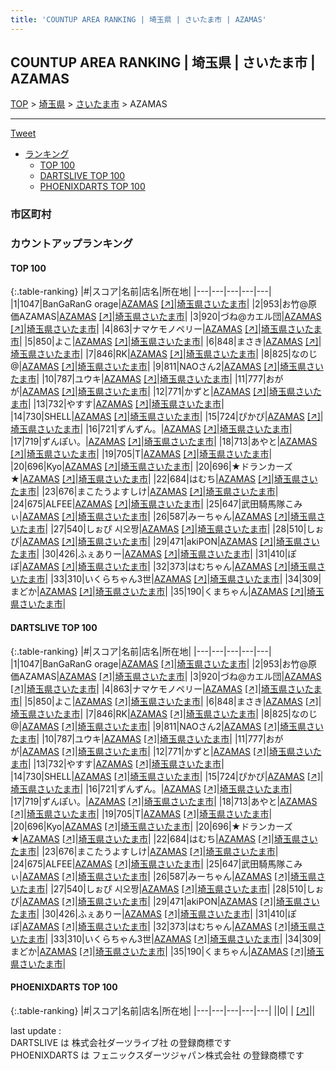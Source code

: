 ```yaml
---
title: 'COUNTUP AREA RANKING | 埼玉県 | さいたま市 | AZAMAS'
---
```

## COUNTUP AREA RANKING | 埼玉県 | さいたま市 | AZAMAS

[TOP](/darts/rank/) > [埼玉県](/darts/rank/埼玉県/) > [さいたま市](/darts/rank/埼玉県/さいたま市/) > AZAMAS

___

<a href="https://twitter.com/share?ref_src=twsrc%5Etfw" data-text="COUNTUP AREA RANKING | 埼玉県さいたま市AZAMAS" class="twitter-share-button" data-hashtags="DARTSLIVE,PHOENIXDARTS,darts,ダーツ" data-show-count="false">Tweet</a>

* [ランキング](#カウントアップランキング)
    * [TOP 100](#top-100)
    * [DARTSLIVE TOP 100](#dartslive-top-100)
    * [PHOENIXDARTS TOP 100](#phoenixdarts-top-100)

### 市区町村

<ul>

</ul>

### カウントアップランキング

#### TOP 100



{:.table-ranking}
|#|スコア|名前|店名|所在地|
|---|---|---|---|---|
|1|1047|<span class="rank-name-dl">BanGaRanG orage</span>|<a href="/darts/rank/shops/2427878f66e0a6d2774c926eb736cb5a.html">AZAMAS</a> <a href="https://search.dartslive.com/jp/shop/2427878f66e0a6d2774c926eb736cb5a">[↗]</a>|<a href="/darts/rank/埼玉県/さいたま市">埼玉県さいたま市</a>|
|2|953|<span class="rank-name-dl">お竹@原価AZAMAS</span>|<a href="/darts/rank/shops/2427878f66e0a6d2774c926eb736cb5a.html">AZAMAS</a> <a href="https://search.dartslive.com/jp/shop/2427878f66e0a6d2774c926eb736cb5a">[↗]</a>|<a href="/darts/rank/埼玉県/さいたま市">埼玉県さいたま市</a>|
|3|920|<span class="rank-name-dl">づね@カエル団</span>|<a href="/darts/rank/shops/2427878f66e0a6d2774c926eb736cb5a.html">AZAMAS</a> <a href="https://search.dartslive.com/jp/shop/2427878f66e0a6d2774c926eb736cb5a">[↗]</a>|<a href="/darts/rank/埼玉県/さいたま市">埼玉県さいたま市</a>|
|4|863|<span class="rank-name-dl">ナマケモノペリー</span>|<a href="/darts/rank/shops/2427878f66e0a6d2774c926eb736cb5a.html">AZAMAS</a> <a href="https://search.dartslive.com/jp/shop/2427878f66e0a6d2774c926eb736cb5a">[↗]</a>|<a href="/darts/rank/埼玉県/さいたま市">埼玉県さいたま市</a>|
|5|850|<span class="rank-name-dl">よこ</span>|<a href="/darts/rank/shops/2427878f66e0a6d2774c926eb736cb5a.html">AZAMAS</a> <a href="https://search.dartslive.com/jp/shop/2427878f66e0a6d2774c926eb736cb5a">[↗]</a>|<a href="/darts/rank/埼玉県/さいたま市">埼玉県さいたま市</a>|
|6|848|<span class="rank-name-dl">まさき</span>|<a href="/darts/rank/shops/2427878f66e0a6d2774c926eb736cb5a.html">AZAMAS</a> <a href="https://search.dartslive.com/jp/shop/2427878f66e0a6d2774c926eb736cb5a">[↗]</a>|<a href="/darts/rank/埼玉県/さいたま市">埼玉県さいたま市</a>|
|7|846|<span class="rank-name-dl">RK</span>|<a href="/darts/rank/shops/2427878f66e0a6d2774c926eb736cb5a.html">AZAMAS</a> <a href="https://search.dartslive.com/jp/shop/2427878f66e0a6d2774c926eb736cb5a">[↗]</a>|<a href="/darts/rank/埼玉県/さいたま市">埼玉県さいたま市</a>|
|8|825|<span class="rank-name-dl">なのじ@</span>|<a href="/darts/rank/shops/2427878f66e0a6d2774c926eb736cb5a.html">AZAMAS</a> <a href="https://search.dartslive.com/jp/shop/2427878f66e0a6d2774c926eb736cb5a">[↗]</a>|<a href="/darts/rank/埼玉県/さいたま市">埼玉県さいたま市</a>|
|9|811|<span class="rank-name-dl">NAOさん2</span>|<a href="/darts/rank/shops/2427878f66e0a6d2774c926eb736cb5a.html">AZAMAS</a> <a href="https://search.dartslive.com/jp/shop/2427878f66e0a6d2774c926eb736cb5a">[↗]</a>|<a href="/darts/rank/埼玉県/さいたま市">埼玉県さいたま市</a>|
|10|787|<span class="rank-name-dl">ユウキ</span>|<a href="/darts/rank/shops/2427878f66e0a6d2774c926eb736cb5a.html">AZAMAS</a> <a href="https://search.dartslive.com/jp/shop/2427878f66e0a6d2774c926eb736cb5a">[↗]</a>|<a href="/darts/rank/埼玉県/さいたま市">埼玉県さいたま市</a>|
|11|777|<span class="rank-name-dl">おがが</span>|<a href="/darts/rank/shops/2427878f66e0a6d2774c926eb736cb5a.html">AZAMAS</a> <a href="https://search.dartslive.com/jp/shop/2427878f66e0a6d2774c926eb736cb5a">[↗]</a>|<a href="/darts/rank/埼玉県/さいたま市">埼玉県さいたま市</a>|
|12|771|<span class="rank-name-dl">かずと</span>|<a href="/darts/rank/shops/2427878f66e0a6d2774c926eb736cb5a.html">AZAMAS</a> <a href="https://search.dartslive.com/jp/shop/2427878f66e0a6d2774c926eb736cb5a">[↗]</a>|<a href="/darts/rank/埼玉県/さいたま市">埼玉県さいたま市</a>|
|13|732|<span class="rank-name-dl">やすす</span>|<a href="/darts/rank/shops/2427878f66e0a6d2774c926eb736cb5a.html">AZAMAS</a> <a href="https://search.dartslive.com/jp/shop/2427878f66e0a6d2774c926eb736cb5a">[↗]</a>|<a href="/darts/rank/埼玉県/さいたま市">埼玉県さいたま市</a>|
|14|730|<span class="rank-name-dl">SHELL</span>|<a href="/darts/rank/shops/2427878f66e0a6d2774c926eb736cb5a.html">AZAMAS</a> <a href="https://search.dartslive.com/jp/shop/2427878f66e0a6d2774c926eb736cb5a">[↗]</a>|<a href="/darts/rank/埼玉県/さいたま市">埼玉県さいたま市</a>|
|15|724|<span class="rank-name-dl">ぴかぴ</span>|<a href="/darts/rank/shops/2427878f66e0a6d2774c926eb736cb5a.html">AZAMAS</a> <a href="https://search.dartslive.com/jp/shop/2427878f66e0a6d2774c926eb736cb5a">[↗]</a>|<a href="/darts/rank/埼玉県/さいたま市">埼玉県さいたま市</a>|
|16|721|<span class="rank-name-dl">ずんずん。</span>|<a href="/darts/rank/shops/2427878f66e0a6d2774c926eb736cb5a.html">AZAMAS</a> <a href="https://search.dartslive.com/jp/shop/2427878f66e0a6d2774c926eb736cb5a">[↗]</a>|<a href="/darts/rank/埼玉県/さいたま市">埼玉県さいたま市</a>|
|17|719|<span class="rank-name-dl">ずんぽい。</span>|<a href="/darts/rank/shops/2427878f66e0a6d2774c926eb736cb5a.html">AZAMAS</a> <a href="https://search.dartslive.com/jp/shop/2427878f66e0a6d2774c926eb736cb5a">[↗]</a>|<a href="/darts/rank/埼玉県/さいたま市">埼玉県さいたま市</a>|
|18|713|<span class="rank-name-dl">あやと</span>|<a href="/darts/rank/shops/2427878f66e0a6d2774c926eb736cb5a.html">AZAMAS</a> <a href="https://search.dartslive.com/jp/shop/2427878f66e0a6d2774c926eb736cb5a">[↗]</a>|<a href="/darts/rank/埼玉県/さいたま市">埼玉県さいたま市</a>|
|19|705|<span class="rank-name-dl">T</span>|<a href="/darts/rank/shops/2427878f66e0a6d2774c926eb736cb5a.html">AZAMAS</a> <a href="https://search.dartslive.com/jp/shop/2427878f66e0a6d2774c926eb736cb5a">[↗]</a>|<a href="/darts/rank/埼玉県/さいたま市">埼玉県さいたま市</a>|
|20|696|<span class="rank-name-dl">Kyo</span>|<a href="/darts/rank/shops/2427878f66e0a6d2774c926eb736cb5a.html">AZAMAS</a> <a href="https://search.dartslive.com/jp/shop/2427878f66e0a6d2774c926eb736cb5a">[↗]</a>|<a href="/darts/rank/埼玉県/さいたま市">埼玉県さいたま市</a>|
|20|696|<span class="rank-name-dl">★ドランカーズ★</span>|<a href="/darts/rank/shops/2427878f66e0a6d2774c926eb736cb5a.html">AZAMAS</a> <a href="https://search.dartslive.com/jp/shop/2427878f66e0a6d2774c926eb736cb5a">[↗]</a>|<a href="/darts/rank/埼玉県/さいたま市">埼玉県さいたま市</a>|
|22|684|<span class="rank-name-dl">はむち</span>|<a href="/darts/rank/shops/2427878f66e0a6d2774c926eb736cb5a.html">AZAMAS</a> <a href="https://search.dartslive.com/jp/shop/2427878f66e0a6d2774c926eb736cb5a">[↗]</a>|<a href="/darts/rank/埼玉県/さいたま市">埼玉県さいたま市</a>|
|23|676|<span class="rank-name-dl">まこたうよすしけ</span>|<a href="/darts/rank/shops/2427878f66e0a6d2774c926eb736cb5a.html">AZAMAS</a> <a href="https://search.dartslive.com/jp/shop/2427878f66e0a6d2774c926eb736cb5a">[↗]</a>|<a href="/darts/rank/埼玉県/さいたま市">埼玉県さいたま市</a>|
|24|675|<span class="rank-name-dl">ALFEE</span>|<a href="/darts/rank/shops/2427878f66e0a6d2774c926eb736cb5a.html">AZAMAS</a> <a href="https://search.dartslive.com/jp/shop/2427878f66e0a6d2774c926eb736cb5a">[↗]</a>|<a href="/darts/rank/埼玉県/さいたま市">埼玉県さいたま市</a>|
|25|647|<span class="rank-name-dl">武田騎馬隊こみぃ</span>|<a href="/darts/rank/shops/2427878f66e0a6d2774c926eb736cb5a.html">AZAMAS</a> <a href="https://search.dartslive.com/jp/shop/2427878f66e0a6d2774c926eb736cb5a">[↗]</a>|<a href="/darts/rank/埼玉県/さいたま市">埼玉県さいたま市</a>|
|26|587|<span class="rank-name-dl">みーちゃん</span>|<a href="/darts/rank/shops/2427878f66e0a6d2774c926eb736cb5a.html">AZAMAS</a> <a href="https://search.dartslive.com/jp/shop/2427878f66e0a6d2774c926eb736cb5a">[↗]</a>|<a href="/darts/rank/埼玉県/さいたま市">埼玉県さいたま市</a>|
|27|540|<span class="rank-name-dl">しぉぴ 시오짱</span>|<a href="/darts/rank/shops/2427878f66e0a6d2774c926eb736cb5a.html">AZAMAS</a> <a href="https://search.dartslive.com/jp/shop/2427878f66e0a6d2774c926eb736cb5a">[↗]</a>|<a href="/darts/rank/埼玉県/さいたま市">埼玉県さいたま市</a>|
|28|510|<span class="rank-name-dl">しぉぴ</span>|<a href="/darts/rank/shops/2427878f66e0a6d2774c926eb736cb5a.html">AZAMAS</a> <a href="https://search.dartslive.com/jp/shop/2427878f66e0a6d2774c926eb736cb5a">[↗]</a>|<a href="/darts/rank/埼玉県/さいたま市">埼玉県さいたま市</a>|
|29|471|<span class="rank-name-dl">akiPON</span>|<a href="/darts/rank/shops/2427878f66e0a6d2774c926eb736cb5a.html">AZAMAS</a> <a href="https://search.dartslive.com/jp/shop/2427878f66e0a6d2774c926eb736cb5a">[↗]</a>|<a href="/darts/rank/埼玉県/さいたま市">埼玉県さいたま市</a>|
|30|426|<span class="rank-name-dl">ふぇありー</span>|<a href="/darts/rank/shops/2427878f66e0a6d2774c926eb736cb5a.html">AZAMAS</a> <a href="https://search.dartslive.com/jp/shop/2427878f66e0a6d2774c926eb736cb5a">[↗]</a>|<a href="/darts/rank/埼玉県/さいたま市">埼玉県さいたま市</a>|
|31|410|<span class="rank-name-dl">ぽぽ</span>|<a href="/darts/rank/shops/2427878f66e0a6d2774c926eb736cb5a.html">AZAMAS</a> <a href="https://search.dartslive.com/jp/shop/2427878f66e0a6d2774c926eb736cb5a">[↗]</a>|<a href="/darts/rank/埼玉県/さいたま市">埼玉県さいたま市</a>|
|32|373|<span class="rank-name-dl">はむちゃん</span>|<a href="/darts/rank/shops/2427878f66e0a6d2774c926eb736cb5a.html">AZAMAS</a> <a href="https://search.dartslive.com/jp/shop/2427878f66e0a6d2774c926eb736cb5a">[↗]</a>|<a href="/darts/rank/埼玉県/さいたま市">埼玉県さいたま市</a>|
|33|310|<span class="rank-name-dl">いくらちゃん3世</span>|<a href="/darts/rank/shops/2427878f66e0a6d2774c926eb736cb5a.html">AZAMAS</a> <a href="https://search.dartslive.com/jp/shop/2427878f66e0a6d2774c926eb736cb5a">[↗]</a>|<a href="/darts/rank/埼玉県/さいたま市">埼玉県さいたま市</a>|
|34|309|<span class="rank-name-dl">まどか</span>|<a href="/darts/rank/shops/2427878f66e0a6d2774c926eb736cb5a.html">AZAMAS</a> <a href="https://search.dartslive.com/jp/shop/2427878f66e0a6d2774c926eb736cb5a">[↗]</a>|<a href="/darts/rank/埼玉県/さいたま市">埼玉県さいたま市</a>|
|35|190|<span class="rank-name-dl">くまちゃん</span>|<a href="/darts/rank/shops/2427878f66e0a6d2774c926eb736cb5a.html">AZAMAS</a> <a href="https://search.dartslive.com/jp/shop/2427878f66e0a6d2774c926eb736cb5a">[↗]</a>|<a href="/darts/rank/埼玉県/さいたま市">埼玉県さいたま市</a>|


#### DARTSLIVE TOP 100



{:.table-ranking}
|#|スコア|名前|店名|所在地|
|---|---|---|---|---|
|1|1047|<span class="rank-name-dl">BanGaRanG orage</span>|<a href="/darts/rank/shops/2427878f66e0a6d2774c926eb736cb5a.html">AZAMAS</a> <a href="https://search.dartslive.com/jp/shop/2427878f66e0a6d2774c926eb736cb5a">[↗]</a>|<a href="/darts/rank/埼玉県/さいたま市">埼玉県さいたま市</a>|
|2|953|<span class="rank-name-dl">お竹@原価AZAMAS</span>|<a href="/darts/rank/shops/2427878f66e0a6d2774c926eb736cb5a.html">AZAMAS</a> <a href="https://search.dartslive.com/jp/shop/2427878f66e0a6d2774c926eb736cb5a">[↗]</a>|<a href="/darts/rank/埼玉県/さいたま市">埼玉県さいたま市</a>|
|3|920|<span class="rank-name-dl">づね@カエル団</span>|<a href="/darts/rank/shops/2427878f66e0a6d2774c926eb736cb5a.html">AZAMAS</a> <a href="https://search.dartslive.com/jp/shop/2427878f66e0a6d2774c926eb736cb5a">[↗]</a>|<a href="/darts/rank/埼玉県/さいたま市">埼玉県さいたま市</a>|
|4|863|<span class="rank-name-dl">ナマケモノペリー</span>|<a href="/darts/rank/shops/2427878f66e0a6d2774c926eb736cb5a.html">AZAMAS</a> <a href="https://search.dartslive.com/jp/shop/2427878f66e0a6d2774c926eb736cb5a">[↗]</a>|<a href="/darts/rank/埼玉県/さいたま市">埼玉県さいたま市</a>|
|5|850|<span class="rank-name-dl">よこ</span>|<a href="/darts/rank/shops/2427878f66e0a6d2774c926eb736cb5a.html">AZAMAS</a> <a href="https://search.dartslive.com/jp/shop/2427878f66e0a6d2774c926eb736cb5a">[↗]</a>|<a href="/darts/rank/埼玉県/さいたま市">埼玉県さいたま市</a>|
|6|848|<span class="rank-name-dl">まさき</span>|<a href="/darts/rank/shops/2427878f66e0a6d2774c926eb736cb5a.html">AZAMAS</a> <a href="https://search.dartslive.com/jp/shop/2427878f66e0a6d2774c926eb736cb5a">[↗]</a>|<a href="/darts/rank/埼玉県/さいたま市">埼玉県さいたま市</a>|
|7|846|<span class="rank-name-dl">RK</span>|<a href="/darts/rank/shops/2427878f66e0a6d2774c926eb736cb5a.html">AZAMAS</a> <a href="https://search.dartslive.com/jp/shop/2427878f66e0a6d2774c926eb736cb5a">[↗]</a>|<a href="/darts/rank/埼玉県/さいたま市">埼玉県さいたま市</a>|
|8|825|<span class="rank-name-dl">なのじ@</span>|<a href="/darts/rank/shops/2427878f66e0a6d2774c926eb736cb5a.html">AZAMAS</a> <a href="https://search.dartslive.com/jp/shop/2427878f66e0a6d2774c926eb736cb5a">[↗]</a>|<a href="/darts/rank/埼玉県/さいたま市">埼玉県さいたま市</a>|
|9|811|<span class="rank-name-dl">NAOさん2</span>|<a href="/darts/rank/shops/2427878f66e0a6d2774c926eb736cb5a.html">AZAMAS</a> <a href="https://search.dartslive.com/jp/shop/2427878f66e0a6d2774c926eb736cb5a">[↗]</a>|<a href="/darts/rank/埼玉県/さいたま市">埼玉県さいたま市</a>|
|10|787|<span class="rank-name-dl">ユウキ</span>|<a href="/darts/rank/shops/2427878f66e0a6d2774c926eb736cb5a.html">AZAMAS</a> <a href="https://search.dartslive.com/jp/shop/2427878f66e0a6d2774c926eb736cb5a">[↗]</a>|<a href="/darts/rank/埼玉県/さいたま市">埼玉県さいたま市</a>|
|11|777|<span class="rank-name-dl">おがが</span>|<a href="/darts/rank/shops/2427878f66e0a6d2774c926eb736cb5a.html">AZAMAS</a> <a href="https://search.dartslive.com/jp/shop/2427878f66e0a6d2774c926eb736cb5a">[↗]</a>|<a href="/darts/rank/埼玉県/さいたま市">埼玉県さいたま市</a>|
|12|771|<span class="rank-name-dl">かずと</span>|<a href="/darts/rank/shops/2427878f66e0a6d2774c926eb736cb5a.html">AZAMAS</a> <a href="https://search.dartslive.com/jp/shop/2427878f66e0a6d2774c926eb736cb5a">[↗]</a>|<a href="/darts/rank/埼玉県/さいたま市">埼玉県さいたま市</a>|
|13|732|<span class="rank-name-dl">やすす</span>|<a href="/darts/rank/shops/2427878f66e0a6d2774c926eb736cb5a.html">AZAMAS</a> <a href="https://search.dartslive.com/jp/shop/2427878f66e0a6d2774c926eb736cb5a">[↗]</a>|<a href="/darts/rank/埼玉県/さいたま市">埼玉県さいたま市</a>|
|14|730|<span class="rank-name-dl">SHELL</span>|<a href="/darts/rank/shops/2427878f66e0a6d2774c926eb736cb5a.html">AZAMAS</a> <a href="https://search.dartslive.com/jp/shop/2427878f66e0a6d2774c926eb736cb5a">[↗]</a>|<a href="/darts/rank/埼玉県/さいたま市">埼玉県さいたま市</a>|
|15|724|<span class="rank-name-dl">ぴかぴ</span>|<a href="/darts/rank/shops/2427878f66e0a6d2774c926eb736cb5a.html">AZAMAS</a> <a href="https://search.dartslive.com/jp/shop/2427878f66e0a6d2774c926eb736cb5a">[↗]</a>|<a href="/darts/rank/埼玉県/さいたま市">埼玉県さいたま市</a>|
|16|721|<span class="rank-name-dl">ずんずん。</span>|<a href="/darts/rank/shops/2427878f66e0a6d2774c926eb736cb5a.html">AZAMAS</a> <a href="https://search.dartslive.com/jp/shop/2427878f66e0a6d2774c926eb736cb5a">[↗]</a>|<a href="/darts/rank/埼玉県/さいたま市">埼玉県さいたま市</a>|
|17|719|<span class="rank-name-dl">ずんぽい。</span>|<a href="/darts/rank/shops/2427878f66e0a6d2774c926eb736cb5a.html">AZAMAS</a> <a href="https://search.dartslive.com/jp/shop/2427878f66e0a6d2774c926eb736cb5a">[↗]</a>|<a href="/darts/rank/埼玉県/さいたま市">埼玉県さいたま市</a>|
|18|713|<span class="rank-name-dl">あやと</span>|<a href="/darts/rank/shops/2427878f66e0a6d2774c926eb736cb5a.html">AZAMAS</a> <a href="https://search.dartslive.com/jp/shop/2427878f66e0a6d2774c926eb736cb5a">[↗]</a>|<a href="/darts/rank/埼玉県/さいたま市">埼玉県さいたま市</a>|
|19|705|<span class="rank-name-dl">T</span>|<a href="/darts/rank/shops/2427878f66e0a6d2774c926eb736cb5a.html">AZAMAS</a> <a href="https://search.dartslive.com/jp/shop/2427878f66e0a6d2774c926eb736cb5a">[↗]</a>|<a href="/darts/rank/埼玉県/さいたま市">埼玉県さいたま市</a>|
|20|696|<span class="rank-name-dl">Kyo</span>|<a href="/darts/rank/shops/2427878f66e0a6d2774c926eb736cb5a.html">AZAMAS</a> <a href="https://search.dartslive.com/jp/shop/2427878f66e0a6d2774c926eb736cb5a">[↗]</a>|<a href="/darts/rank/埼玉県/さいたま市">埼玉県さいたま市</a>|
|20|696|<span class="rank-name-dl">★ドランカーズ★</span>|<a href="/darts/rank/shops/2427878f66e0a6d2774c926eb736cb5a.html">AZAMAS</a> <a href="https://search.dartslive.com/jp/shop/2427878f66e0a6d2774c926eb736cb5a">[↗]</a>|<a href="/darts/rank/埼玉県/さいたま市">埼玉県さいたま市</a>|
|22|684|<span class="rank-name-dl">はむち</span>|<a href="/darts/rank/shops/2427878f66e0a6d2774c926eb736cb5a.html">AZAMAS</a> <a href="https://search.dartslive.com/jp/shop/2427878f66e0a6d2774c926eb736cb5a">[↗]</a>|<a href="/darts/rank/埼玉県/さいたま市">埼玉県さいたま市</a>|
|23|676|<span class="rank-name-dl">まこたうよすしけ</span>|<a href="/darts/rank/shops/2427878f66e0a6d2774c926eb736cb5a.html">AZAMAS</a> <a href="https://search.dartslive.com/jp/shop/2427878f66e0a6d2774c926eb736cb5a">[↗]</a>|<a href="/darts/rank/埼玉県/さいたま市">埼玉県さいたま市</a>|
|24|675|<span class="rank-name-dl">ALFEE</span>|<a href="/darts/rank/shops/2427878f66e0a6d2774c926eb736cb5a.html">AZAMAS</a> <a href="https://search.dartslive.com/jp/shop/2427878f66e0a6d2774c926eb736cb5a">[↗]</a>|<a href="/darts/rank/埼玉県/さいたま市">埼玉県さいたま市</a>|
|25|647|<span class="rank-name-dl">武田騎馬隊こみぃ</span>|<a href="/darts/rank/shops/2427878f66e0a6d2774c926eb736cb5a.html">AZAMAS</a> <a href="https://search.dartslive.com/jp/shop/2427878f66e0a6d2774c926eb736cb5a">[↗]</a>|<a href="/darts/rank/埼玉県/さいたま市">埼玉県さいたま市</a>|
|26|587|<span class="rank-name-dl">みーちゃん</span>|<a href="/darts/rank/shops/2427878f66e0a6d2774c926eb736cb5a.html">AZAMAS</a> <a href="https://search.dartslive.com/jp/shop/2427878f66e0a6d2774c926eb736cb5a">[↗]</a>|<a href="/darts/rank/埼玉県/さいたま市">埼玉県さいたま市</a>|
|27|540|<span class="rank-name-dl">しぉぴ 시오짱</span>|<a href="/darts/rank/shops/2427878f66e0a6d2774c926eb736cb5a.html">AZAMAS</a> <a href="https://search.dartslive.com/jp/shop/2427878f66e0a6d2774c926eb736cb5a">[↗]</a>|<a href="/darts/rank/埼玉県/さいたま市">埼玉県さいたま市</a>|
|28|510|<span class="rank-name-dl">しぉぴ</span>|<a href="/darts/rank/shops/2427878f66e0a6d2774c926eb736cb5a.html">AZAMAS</a> <a href="https://search.dartslive.com/jp/shop/2427878f66e0a6d2774c926eb736cb5a">[↗]</a>|<a href="/darts/rank/埼玉県/さいたま市">埼玉県さいたま市</a>|
|29|471|<span class="rank-name-dl">akiPON</span>|<a href="/darts/rank/shops/2427878f66e0a6d2774c926eb736cb5a.html">AZAMAS</a> <a href="https://search.dartslive.com/jp/shop/2427878f66e0a6d2774c926eb736cb5a">[↗]</a>|<a href="/darts/rank/埼玉県/さいたま市">埼玉県さいたま市</a>|
|30|426|<span class="rank-name-dl">ふぇありー</span>|<a href="/darts/rank/shops/2427878f66e0a6d2774c926eb736cb5a.html">AZAMAS</a> <a href="https://search.dartslive.com/jp/shop/2427878f66e0a6d2774c926eb736cb5a">[↗]</a>|<a href="/darts/rank/埼玉県/さいたま市">埼玉県さいたま市</a>|
|31|410|<span class="rank-name-dl">ぽぽ</span>|<a href="/darts/rank/shops/2427878f66e0a6d2774c926eb736cb5a.html">AZAMAS</a> <a href="https://search.dartslive.com/jp/shop/2427878f66e0a6d2774c926eb736cb5a">[↗]</a>|<a href="/darts/rank/埼玉県/さいたま市">埼玉県さいたま市</a>|
|32|373|<span class="rank-name-dl">はむちゃん</span>|<a href="/darts/rank/shops/2427878f66e0a6d2774c926eb736cb5a.html">AZAMAS</a> <a href="https://search.dartslive.com/jp/shop/2427878f66e0a6d2774c926eb736cb5a">[↗]</a>|<a href="/darts/rank/埼玉県/さいたま市">埼玉県さいたま市</a>|
|33|310|<span class="rank-name-dl">いくらちゃん3世</span>|<a href="/darts/rank/shops/2427878f66e0a6d2774c926eb736cb5a.html">AZAMAS</a> <a href="https://search.dartslive.com/jp/shop/2427878f66e0a6d2774c926eb736cb5a">[↗]</a>|<a href="/darts/rank/埼玉県/さいたま市">埼玉県さいたま市</a>|
|34|309|<span class="rank-name-dl">まどか</span>|<a href="/darts/rank/shops/2427878f66e0a6d2774c926eb736cb5a.html">AZAMAS</a> <a href="https://search.dartslive.com/jp/shop/2427878f66e0a6d2774c926eb736cb5a">[↗]</a>|<a href="/darts/rank/埼玉県/さいたま市">埼玉県さいたま市</a>|
|35|190|<span class="rank-name-dl">くまちゃん</span>|<a href="/darts/rank/shops/2427878f66e0a6d2774c926eb736cb5a.html">AZAMAS</a> <a href="https://search.dartslive.com/jp/shop/2427878f66e0a6d2774c926eb736cb5a">[↗]</a>|<a href="/darts/rank/埼玉県/さいたま市">埼玉県さいたま市</a>|


#### PHOENIXDARTS TOP 100



{:.table-ranking}
|#|スコア|名前|店名|所在地|
|---|---|---|---|---|
||0|<span class="rank-name-dl"> </span>|<a href="/darts/rank/shops/.html"></a> <a href="">[↗]</a>|<a href="/darts/rank//"></a>|


<div class="footer border-top border-gray-light mt-5 pt-3 text-right text-gray">
    last update : <span style="font-weight: italic" id="foot_last_modified"></span><br />
    DARTSLIVE は 株式会社ダーツライブ社 の登録商標です<br />
    PHOENIXDARTS は フェニックスダーツジャパン株式会社 の登録商標です<br />
</div>

<script src="https://cdnjs.cloudflare.com/ajax/libs/jquery.tablesorter/2.31.3/js/jquery.tablesorter.min.js" integrity="sha512-qzgd5cYSZcosqpzpn7zF2ZId8f/8CHmFKZ8j7mU4OUXTNRd5g+ZHBPsgKEwoqxCtdQvExE5LprwwPAgoicguNg==" crossorigin="anonymous" referrerpolicy="no-referrer"></script>
<link rel="stylesheet" href="https://cdnjs.cloudflare.com/ajax/libs/jquery.tablesorter/2.31.3/css/theme.default.min.css" integrity="sha512-wghhOJkjQX0Lh3NSWvNKeZ0ZpNn+SPVXX1Qyc9OCaogADktxrBiBdKGDoqVUOyhStvMBmJQ8ZdMHiR3wuEq8+w==" crossorigin="anonymous" referrerpolicy="no-referrer" />
<script>
$(function() {
    $(".table-ranking").tablesorter({sortList:[[0, 0]]});
    $("#foot_last_modified").text(formatDate(new Date(document.lastModified), 'yyyy-MM-dd HH:mm:ss'));
});
</script>

<script async src="https://platform.twitter.com/widgets.js" charset="utf-8"></script>